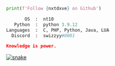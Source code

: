 ```python
print(f'Follow {nxtdxve} on Github')
```

```python
       OS  :  nt10
   Python  :  python 3.9.12
Languages  :  C, PHP, Python, Java, LUA
  Discord  :  swizzyy#0001
```

```json
Knowledge is power.
```

<a href="https://bit.ly/3Itby9U" target="_blank"><img src="https://user-images.githubusercontent.com/89356515/178145570-bc26c5be-24b7-4de4-9b77-7f1dde8c4414.svg" alt="snake"></a>



